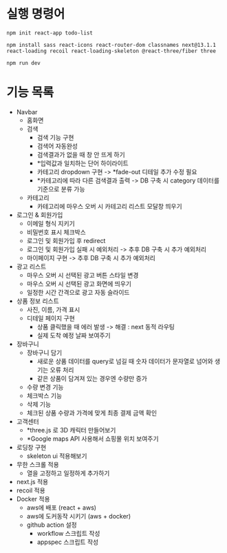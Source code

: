 # 실행 명령어

`npm init react-app todo-list`

`npm install sass react-icons react-router-dom classnames next@13.1.1 react-loading recoil react-loading-skeleton @react-three/fiber three`

`npm run dev`

# 기능 목록

- Navbar
  - 홈화면
  - 검색
    - 검색 기능 구현
    - 검색어 자동완성
    - 검색결과가 없을 때 창 안 뜨게 하기
    - \*입력값과 일치하는 단어 하이라이트
    - 카테고리 dropdown 구현 -> \*fade-out 디테일 추가 수정 필요
    - \*카테고리에 따라 다른 검색결과 출력 -> DB 구축 시 category 데이터를 기준으로 분류 가능
  - 카테고리
    - 카테고리에 마우스 오버 시 카테고리 리스트 모달창 띄우기
- 로그인 & 회원가입
  - 이메일 형식 지키기
  - 비밀번호 표시 체크박스
  - 로그인 및 회원가입 후 redirect
  - 로그인 및 회원가입 실패 시 예외처리 -> 추후 DB 구축 시 추가 예외처리
  - 마이페이지 구현 -> 추후 DB 구축 시 추가 예외처리
- 광고 리스트
  - 마우스 오버 시 선택된 광고 버튼 스타일 변경
  - 마우스 오버 시 선택된 광고 화면에 띄우기
  - 일정한 시간 간격으로 광고 자동 슬라이드
- 상품 정보 리스트
  - 사진, 이름, 가격 표시
  - 디테일 페이지 구현
    - 상품 클릭했을 때 에러 발생 -> 해결 : next 동적 라우팅
    - 실제 도착 예정 날짜 보여주기
- 장바구니
  - 장바구니 담기
    - 새로운 상품 데이터를 query로 넘길 때 숫자 데이터가 문자열로 넘어와 생기는 오류 처리
    - 같은 상품이 담겨져 있는 경우엔 수량만 증가
  - 수량 변경 기능
  - 체크박스 기능
  - 삭제 기능
  - 체크된 상품 수량과 가격에 맞게 최종 결제 금액 확인
- 고객센터
  - \*three.js 로 3D 캐릭터 만들어보기
  - \*Google maps API 사용해서 쇼핑몰 위치 보여주기
- 로딩창 구현
  - skeleton ui 적용해보기
- 무한 스크롤 적용
  - 열을 고정하고 일정하게 추가하기
- next.js 적용
- recoil 적용
- Docker 적용
  - aws에 배포 (react + aws)
  - aws에 도커동작 시키기 (aws + docker)
  - github action 설정
    - workflow 스크립트 작성
    - appspec 스크립트 작성
